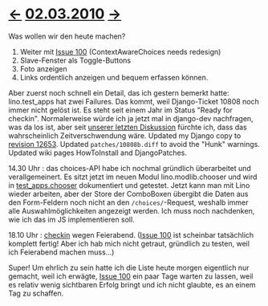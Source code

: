 # [←](20100301.md) [02.03.2010](20100302.md) [→](20100303.md) #

Was wollen wir den heute machen?

  1. Weiter mit [Issue 100](https://code.google.com/p/lino/issues/detail?id=100) (ContextAwareChoices needs redesign)
  1. Slave-Fenster als Toggle-Buttons
  1. Foto anzeigen
  1. Links ordentlich anzeigen und bequem erfassen können.


Aber zuerst noch schnell ein Detail, das ich gestern bemerkt hatte: lino.test\_apps hat zwei Failures. Das kommt, weil Django-Ticket 10808 noch immer nicht gelöst ist. Es steht seit einem Jahr im Status "Ready for checkin". Normalerweise würde ich ja jetzt mal in django-dev nachfragen, was da los ist, aber seit [unserer letzten Diskussion](http://www.mail-archive.com/django-developers@googlegroups.com/msg24851.html) fürchte ich, dass das wahrscheinlich Zeitverschwendung wäre. Updated my Django copy to [revision 12653](https://code.google.com/p/lino/source/detail?r=12653). Updated `patches/10808b.diff` to avoid the "Hunk" warnings. Updated wiki pages HowToInstall and DjangoPatches.

14.30 Uhr : das choices-API habe ich nochmal gründlich überarbeitet und verallgemeinert. Es sitzt jetzt im neuen Modul lino.modlib.chooser und wird in [test\_apps.chooser](http://code.google.com/p/lino/source/browse/src/lino/test_apps/chooser/models.py) dokumentiert und getestet. Jetzt kann man mit Lino wieder arbeiten, aber der Store der ComboBoxen übergibt die Daten aus den Form-Feldern noch nicht an den `/choices/`-Request, weshalb immer alle Auswahlmöglichkeiten angezeigt werden. Ich muss noch nachdenken, wie ich das im JS implementieren soll.

18.10 Uhr : [checkin](http://code.google.com/p/lino/source/detail?r=18748254f1fb78f2643e14c8dbca0277ed40a5f8) wegen Feierabend.
([Issue 100](https://code.google.com/p/lino/issues/detail?id=100) ist scheinbar tatsächlich komplett fertig! Aber ich hab mich nicht getraut, gründlich zu testen, weil ich Feierabend machen muss...)

Super! Um ehrlich zu sein hatte ich die Liste heute morgen eigentlich nur gemacht, weil ich erwägte, [Issue 100](https://code.google.com/p/lino/issues/detail?id=100) ein paar Tage warten zu lassen, weil es relativ wenig sichtbaren Erfolg bringt und ich nicht glaubte, es an einem Tag zu schaffen.


